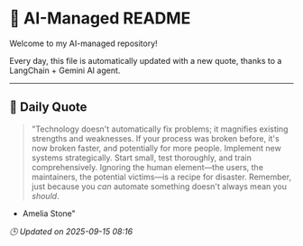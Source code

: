 # 🧠 AI-Managed README

Welcome to my AI-managed repository!

Every day, this file is automatically updated with a new quote, thanks to a LangChain + Gemini AI agent.

---

## 📅 Daily Quote

> "Technology doesn't automatically fix problems; it magnifies existing strengths and weaknesses.
If your process was broken before, it's now broken faster, and potentially for more people.
Implement new systems strategically. Start small, test thoroughly, and train comprehensively.
Ignoring the human element—the users, the maintainers, the potential victims—is a recipe for disaster.
Remember, just because you *can* automate something doesn't always mean you *should*.

- Amelia Stone"

*🕒 Updated on 2025-09-15 08:16*